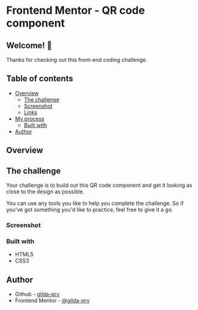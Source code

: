 # Frontend Mentor - QR code component

## Welcome! 👋

Thanks for checking out this front-end coding challenge.

## Table of contents

- [Overview](#overview)
  - [The challenge](#the-challenge)
  - [Screenshot](#screenshot)
  - [Links](#links)
- [My process](#my-process)
  - [Built with](#built-with)
- [Author](#author)

## Overview

## The challenge

Your challenge is to build out this QR code component and get it looking as close to the design as possible.

You can use any tools you like to help you complete the challenge. So if you've got something you'd like to practice, feel free to give it a go.

### Screenshot

### Built with

- HTML5
- CSS3

## Author

- Github - [gilda-prv](https://github.com/gilda-prv)
- Frontend Mentor - [@gilda-prv](https://www.frontendmentor.io/profile/gilda-prv)
